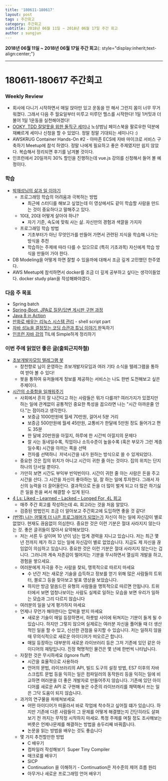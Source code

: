 ```yaml
---
title: '180611-180617'  
layout: post  
tags : 주간회고
category: 주간회고
subtitle: 2018년 06월 11일 ~ 2018년 06월 17일 주간 회고
author : sungjun
---
```


**2018년 06월 11일 ~ 2018년 06월 17일 주간 회고**{: style="display:inherit;text-align:center;"}

---

# 180611-180617 주간회고

### Weekly Review
  - 회사에 다니기 시작하면서 매일 앉아만 있고 운동을 안 해서 그런지 몸이 너무 무거워졌다. 그래서 다음 주 월요일부터 미루고 미루던 헬스를 시작한다! 1일 1커밋과 더불어 1일 1운동을 실천해야겠다!
  - [OOKY, TDD 잘알못을 위한 돌직구 세미나](https://okky.kr/article/472375) 노상범님 페이스북을 팔로우한 덕분에 재빠르게 세미나 신청을 할 수 있었다. 정말 정말 기대되는 세미나다 :)
  - AWSKRUG Container Hands-On #2 - 아마존 ECS에 자바 마이크로 서비스 구축하기 Meetup에 참석 하였다. 정말 나에게 필요하고 좋은 주제였지만 쉽지 않았다. 복습해서 정리되면 후기를 남겨볼 것이다.
  - 인프런에서 20일까지 30% 할인을 진행하는데 vue.js 강의를 신청해서 들어 볼 예정이다.

### 학습
  - [박재성님의 삶과 일 이야기](https://www.youtube.com/playlist?list=PLqaSEyuwXkSoxouWmQKMHXYDozPiyjNXO)
    - 프로그래밍 학습의 어려움과 극복하는 방법
        - 최근에 스터디를 해보고 싶었는데 이 영상에서도 같이 학습할 사람을 만드는 것이 중요하다고 말해주고 있다.
    - 10대, 20대 어떻게 살아야 하나?
        - 자기 기준, 속도에 맞춰 사는 삶. 자신만의 경험과 색깔을 가지자
    - 프로그래밍 학습 방법
        - 기초부터가 아닌 무엇인가를 만들어 가면서 관련된 지식을 학습해 나가는 방식을 추천
        - 학습하는 주제에 따라 다를 수 있으므로 (특히 기초과목) 자신에게 학습 방식을 만들어 가야 한다.
  - DB Modeling을 어떻게 하면 잘할 수 있을까에 대해서 조금 깊게 고민했던 한주였다.
  - AWS Meetup에 참석하면서 docker를 조금 더 깊게 공부하고 싶다는 생각이들었다. docker study plan을 작성해봐야겠다.

### 다음 주 목표
- Spring batch
- [Spring-Boot, JPA로 질문/답변 게시판 구현 과정](https://www.slipp.net/wiki/pages/viewpage.action?pageId=25529113)
- [Java 8 in Action](http://book.naver.com/bookdb/book_detail.nhn?bid=8883567)
- [만화로 배우는 리눅스 시스템 관리](http://book.naver.com/bookdb/book_detail.nhn?bid=10995037) - shell script part
- [자바 성능을 결정짓는 코딩 습관과 튜닝 이야기 ](http://book.naver.com/bookdb/book_detail.nhn?bid=4441100) 완독하기
- [인프런 자바 강의](https://www.inflearn.com/course/%EC%8B%A4%EC%A0%84-%EC%9E%90%EB%B0%94-%EA%B0%95%EC%A2%8C/) TIL에 Simple하게 정리하기

### 이번 주에 읽었던 좋은 글(출퇴근지하철)
- [초보개발자모임 텔레그램 봇](https://telegram.me/devbeginner_bot) 
  - 창천향로 님이 운영하는 초보개발자모임과 여러 기타 소식을 텔레그램을 통하여 받아 볼 수 있다!
  - 봇을 통하여 유저들에게 정보를 제공하는 서비스는 나도 한번 도전해보고 싶은 주제이다.
- [시간의 소중함을 일깨워주기](https://m.post.naver.com/viewer/postView.nhn?volumeNo=15968355&memberNo=3443084)
  - 사회에서 흔히 잘 나간다고 하는 사람들은 뭐가 다를까? 여러가지가 있겠지만 하는 일에 관계없이 공통적인 중요한 특성을 꼽으라면 나는 "시간 아까운줄 안다."는 점이라고 생각한다. 
    - 보증금 1000만원에 월세 70만원, 걸어서 5분 거리
    - 보증금 500만원에 월세 45만원, 교통비가 한달에 5만원 정도 들어가고 편도 35분
    - 한 달에 20만원을 아낄지, 하루에 한 시간씩 아낄지의 문제다
    - 잘 사는 동네일수록, 직업이나 소득수준이 높을수록 (혹은 부모가 그런 계층일수록) 시간을 아끼는 쪽을 선택
    - 전자를 선택하니  저녁시간을 내가 원하는 방식으로 쓸 수 있게되었다.
  - 중요한 것은 집의 위치가 아니고 시간이 귀한 줄 아는 것이다. 집의 위치는 단지 하나의 단서일 뿐이다.
  - 가만히 보면 시간도 부익부 빈익빈이다. 시간이 귀한 줄 아는 사람은 돈을 주고 시간을 산다. 그 시간을 자신이 좋아하는 일, 잘 하는 일에 투자한다. 그래서 자신의 능력을 더 끌어올린다. 결과적으로 돈을 더 많이 벌게 되고 더 많은 하기싫은 일을 돈을 써서 해결할 수 있게 된다.
- [4 Ls: Liked – Learned – Lacked – Longed For, 4L 회고](http://www.funretrospectives.com/the-4-ls-liked-learned-lacked-longed-for/) 
  - 매주 주간 회고를 작성하는데 4L 회고라는 것을 처음 알았다.
  - 검증된 방법인지 조금 더 알아보고 주간회고에 도입하면 좋을 것 같다!
- [(번역) 나는 어떻게 더 나은 프로그래머가 되었는가](https://medium.com/@rinae/%EB%B2%88%EC%97%AD-%EB%82%98%EB%8A%94-%EC%96%B4%EB%96%BB%EA%B2%8C-%EB%8D%94-%EB%82%98%EC%9D%80-%ED%94%84%EB%A1%9C%EA%B7%B8%EB%9E%98%EB%A8%B8%EA%B0%80-%EB%90%98%EC%97%88%EB%8A%94%EA%B0%80-b84c45d8bf98) 자신이 하는 일에 자신감이 별로 없었다. 현재도 끊음없이 의심한다. 중요한 것은 이런 기분은 절대 사라지지 않는다는 것. 좋은 글귀들이 많아서 요약해보았다.
  - 저는 서른 두 살이며 10 년이 넘는 업계 경력을 지니고 있습니다. 저는 최근 몇 년 전까지 제가 하고 있는 일에 자신감이 별로 없었습니다. 지금도 제 자신을 끊임없이 의심하고 있습니다. 중요한 것은 이런 기분은 절대 사라지지 않는다는 겁니다. 그러니까 계속 자존감이 떨어지는 기분을 무시하면서 열심히 개발을 하고, 경험을 쌓으세요.
  - 여러분에게 자극을 주는 사람을 찾되, 맹목적으로 따르지 마세요
    - 수 년간 저는 새로운 기술을 습득하고 정보를 얻기 위해 많은 사람들의 트위터, 블로그 등을 찾아보고 발표 영상을 보았습니다.
    - 하지만 방금 말씀드린 유형의 사람들을 맹목적으로 따르면 안됩니다. 트위터에서 보면 엄청나보이는 사람도 실제로 일하는 모습을 보면 우리가 일하는 모습과 그리 다르지 않습니다
  - 여러분의 일을 낮게 평가하지 마세요
  - 언제나 무언가 해야한다는 압박을 받지 마세요
    - 새로운 기술이 매일 등장하면서, 하룻밤 사이에 뒤쳐지는 기분이 들게 될 수 있습니다. 하지만 그렇지 않으며 실제로는 여러분 자신을 풀어둘 때 더 생산적인 일을 할 수 있고, 신선한 관점을 유지할 수 있습니다. 저는 일하지 않을 때 무의식적으로 새로운 아이디어가 떠오르곤 합니다.
    - 매일 등장하는 대부분의 새로운 라이브러리 등은 그저 기존에 있던 같은 아이디어의 재탕입니다. 진정 혁명적인 물건은 몇 년에 한번씩 나타납니다. 
  - 자잘한 것은 무시하세요 (Ignore fluff)
    - 시간을 효율적으로 사용하라
    - 언어의 문법, 라이브러리의 API, 빌드 도구의 설정 방법, ES7 이후의 자바스크립트 문법 등을 익히는 일은 컴파일러의 동작원리 등을 익히는 일에 비교하면 여러분을 더 좋은 개발자로 만들어주지 않습니다. 기존에 있던 아이디어를 새로운 API 로 구현해 놓은 수준의 라이브러리를 채택해서 쓰는 일은 그닥 도움이 되지 않습니다. 
  - 과거의 연구물을 파헤쳐보세요
    - 어떤 아이디어가 떠올라서 바로 작업에 착수하고 싶어질 떄가 있습니다. 하지만 기존에 다른 사람들이 그 문제를 어떻게 해결했는지 간단히라도 살펴보기 전 까지는 무작정 시작하지 마세요. 특정 주제를 며칠 정도 조사해보는 버릇은 언제나문제를 해결하는 방법을 송두리째 바꿔줍니다.
    - 논문을 읽는 방법을 배우는 것도 좋습니다
  - 몇 가지 추천할만한 방법
    - C 배우기 
    - 컴파일러 작성해보기  Super Tiny Compiler
    - 매크로를 배우기 
    - SICP 
    - Continuation 을 이해하기 - Continuation은 저수준의 제어 흐름 원리
    - 아무거나 새로운 프로그래밍 언어 배우기
